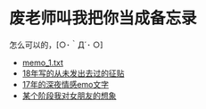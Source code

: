 # 废老师叫我把你当成备忘录

怎么可以的，[○･｀Д´･ ○]

- [memo_1.txt](memo_1.txt)
- [18年写的从未发出去过的征贴](memo_2.txt)
- [17年的深夜情感emo文字](memo_3.txt)
- [某个阶段我对女朋友的想象](memo_4.txt)
